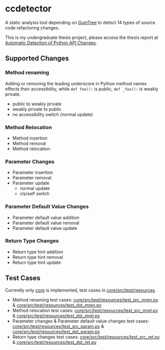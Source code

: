 # ccdetector

A static analysis tool depending on [GumTree](https://github.com/GumTreeDiff/gumtree) to detect 14 types of source code refactoring changes.

This is my undergraduate thesis project, please access the thesis report at [Automatic Detection of Python API Changes](https://github.com/Alan052918/Undergraduate-Graduation-Project-Thesis/blob/master/main.pdf).

## Supported Changes

### Method renaming

Adding or removing the leading underscore in Python method names effects their accessibility, while `def foo():` is public, `def _foo():` is weakly private.

- public to weakly private
- weakly private to public
- no accessibility switch (normal update)

### Method Relocation

- Method insertion
- Method removal
- Method relocation

### Parameter Changes

- Parameter insertion
- Parameter removal
- Parameter update
  - normal update
  - cls/self switch

### Parameter Default Value Changes

- Parameter default value addition
- Parameter default value removal
- Parameter default value update

### Return Type Changes

- Return type hint addition
- Return type hint removal
- Return type hint update

## Test Cases

Currently only [core](core) is implemented, test cases in [core/src/test/resources](core/src/test/resources).

- Method renaming test cases: [core/src/test/resources/test_src_mren.py](core/src/test/resources/test_src_mren.py) & [core/src/test/resources/test_dst_mren.py](core/src/test/resources/test_dst_mren.py)
- Method relocation test cases: [core/src/test/resources/test_src_mrel.py](core/src/test/resources/test_src_mrel.py) & [core/src/test/resources/test_dst_mrel.py](core/src/test/resources/test_dst_mrel.py)
- Parameter changes & Parameter default value changes test cases: [core/src/test/resources/test_src_param.py](core/src/test/resources/test_src_param.py) & [core/src/test/resources/test_dst_param.py](core/src/test/resources/test_dst_param.py)
- Return type changes test cases: [core/src/test/resources/test_src_ret.py](core/src/test/resources/test_src_ret.py) & [core/src/test/resources/test_dst_ret.py](core/src/test/resources/test_dst_ret.py)
